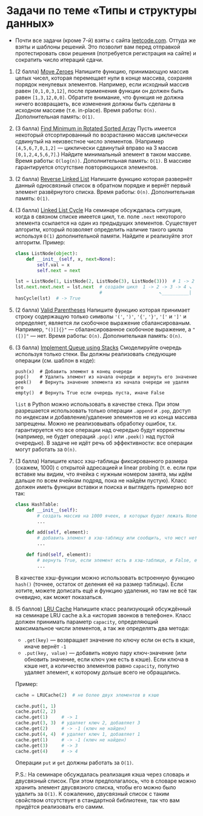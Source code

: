 # Задачи по теме «Типы и структуры данных»

* Почти все задачи (кроме 7-й) взяты с сайта [leetcode.com](https://leetcode.com). Оттуда же взяты и шаблоны решений. Это позволит вам перед отправкой протестировать свои решения (потребуется регистрация на сайте) и сократить число итераций сдачи.

1.  (2 балла) [Move Zeroes](https://leetcode.com/problems/move-zeroes/)
	Напишите функцию, принимающую массив целых чисел, которая перемещает нули в конце массива, сохраняя порядок ненулевых элементов. Например, если исходный массив равен `[0,1,0,3,12]`, после применения функции он должен быть равен `[1,3,12,0,0]`. Обратите внимание, что функция не должна ничего возвращаеть, все изменения должны быть сделаны в исходном массиве (т.е. in-place).
	Время работы: `O(n)`. Дополнительная память: `O(1)`.

2.  (3 балла) [Find Minimum in Rotated Sorted Array](https://leetcode.com/problems/find-minimum-in-rotated-sorted-array/)
	Пусть имеется некоторый отсортированный по возрастанию массив циклически сдвинутый на неизвестное число элементов.
	(Например `[4,5,6,7,0,1,2]` — циклически сдвинутый вправо на 3 массив `[0,1,2,4,5,6,7]`.)
	Найдите минимальный элемент в таком массиве.
	Время работы: `O(log(n))`. Дополнительная память: `O(1)`. В массиве гарантируется отсутствие повторяющихся элементов.

3.  (2 балла) [Reverse Linked List](https://leetcode.com/problems/reverse-linked-list/)
	Напишите функцию которая развернёт данный односвязный список в обратном порядке и вернёт первый элемент развёрнутого списка.
	Время работы: `O(n)`. Дополнительная память: `O(1)`.

4.  (3 балла) [Linked List Cycle](https://leetcode.com/problems/linked-list-cycle/)
	На семинаре обсуждалась ситуация, когда в связном списке имеется цикл, т.е. поле `.next` некоторого элемента ссылается на один из предыдущих элементов. Существует алгоритм, который позволяет определить наличие такого цикла используя `O(1)` дополнительной памяти. Найдите и реализуйте этот алгоритм. Пример:
	```python
	class ListNode(object):
	    def __init__(self, x, next=None):
	        self.val = x
	        self.next = next

	lst = ListNode(1, ListNode(2, ListNode(3), ListNode(3)))  # 1 -> 2 -> 3 -> 4
	lst.next.next.next = lst.next  # создаём цикл  1 -> 2 -> 3 -> 4 ↘
								   #                     ↖__________|
	hasCycle(lst)  # -> True
	```

5.  (2 балла) [Valid Parentheses](https://leetcode.com/problems/valid-parentheses/)
	Напишите функцию которая принимает строку содержащую только символы `'('`, `')'`, `'{'`, `'}'`, `'['` и `']'` и определяет, является ли скобочное выражение сбалансированым. Например, `"()[]{}"` — сбалансированное скобочное выражение, а `"([)]"` — нет.
	Время работы: `O(n)`. Дополнительная память: `O(n)`.	

6.  (3 балла) [Implement Queue using Stacks](https://leetcode.com/problems/implement-queue-using-stacks/)
	Смоделируйте очередь используя только стеки. Вы должны реализовать следующие операции (см. шаблон в коде):
	```
	push(x)  # Добавить элемент в конец очереди
	pop()    # Удалить элемент из начала очереди и вернуть его значение
	peek()   # Вернуть значение элемента из начала очереди не удаляя его
	empty()  # Вернуть True если очередь пуста, иначе False
	```
	`list` в Python можно использовать в качестве стека. При этом разрешается использовать только операции `.append` и `.pop`, доступ по индексам и добавление/удаление элементов не из конца массива запрещены.
	Можно не реализовывать обработку ошибок, т.к. гарантируется что все операции над очередью будут корректны (например, не будет операций `.pop()` или `.peek()` над пустой очередью).
	В задаче не идёт речь об эффективности: все операции могут работать за `O(n)`.

7.  (3 балла) Напишите класс хэш-таблицы фиксированного размера (скажем, 1000) с открытой адресацией и linear probing (т. е. если при вставке мы видим, что ячейка с нужным номером занята, мы идём дальше по всем ячейкам подряд, пока не найдём пустую).
	Класс должен иметь функции вставки и поиска и выглядеть примерно вот так:
	```python
	class HashTable:
	    def __init__(self):
	        # создать массив на 1000 ячеек, в которых будет лежать None
	        ...

	    def add(self, element):
	        # добавить элемент в хэш-таблицу или сообщить, что мест нет
	        ...

	    def find(self, element):
	        # вернуть True, если элемент есть в хэш-таблице, и False, если нет
	        ...
	```
	В качестве хэш-функции можно использовать встроенную функцию `hash()` (точнее, остаток от деления её на размер таблицы).
	Если хотите, можете дописать ещё и функцию удаления, но там не всё так очевидно, как может показаться.

8.	(5 баллов) [LRU Cache](https://leetcode.com/problems/lru-cache/)
	Напишите класс реализующий обсуждённый на семинаре LRU cache a.k.a «история звонков в телефоне».
	Класс должен принимать параметр `capacity`, определяющий максимальное числи элементов, а так же определять два метода:
	* `.get(key)` — возвращает значение по ключу если он есть в кэше, иначе вернёт `-1`
	* `.put(key, value)` — добавить новую пару ключ-значение (или обновить значение, если ключ уже есть в кэше). Если ключа в кэше нет, а количество элементов равно `capacity`, попутно удаляет элемент, к которому дольше всего не обращались.
	
	Пример:
	```python
	cache = LRUCache(2)  # не более двух элементов в кэше

	cache.put(1, 1)
	cache.put(2, 2)
	cache.get(1)     # -> 1
	cache.put(3, 3)  # удаляет ключ 2, добавляет 3
	cache.get(2)     # -> -1 (ключ не найден)
	cache.put(4, 4)  # удаляет ключ 1, добавляет 1
	cache.get(1)     # -> -1 (ключ не найден)
	cache.get(3)     # -> 3
	cache.get(4)     # -> 4
	```

	Операции `put` и `get` должны работать за `O(1)`.

	P.S.: На семинаре обсуждалась реализация кэша через словарь и двусвязный список. При этом предполагалось, что в словаре можно хранить элемент двусвязного списка, чтобы его можно было удалить за `O(1)`. К сожалению, двусвязный список с таким свойством отсутствует в стандартной библиотеке, так что вам придётся реализовать его самим.
